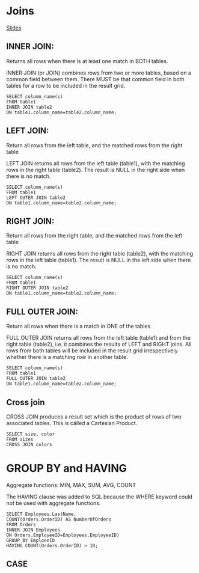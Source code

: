 # Joins

[Slides](https://learningcentral.cf.ac.uk/bbcswebdav/pid-4766720-dt-content-rid-11793832_2/courses/1819-CM6211/Week%203%20-%20Session%206%20-%20%20More%20SQL%20%28JOINS%20CASE%29.pdf)

## INNER JOIN: 

Returns all rows when there is at least one match in BOTH tables.

INNER JOIN (or JOIN) combines rows from two or more tables, based on a common field
between them. There MUST be that common field in both tables for a row to be included in the
result grid.

```
SELECT column_name(s)
FROM table1
INNER JOIN table2
ON table1.column_name=table2.column_name;
```

## LEFT JOIN: 

Return all rows from the left table, and the matched rows from the right table

LEFT JOIN returns all rows from the left table (table1), with the matching rows in the right table
(table2). The result is NULL in the right side when there is no match.

```
SELECT column_name(s)
FROM table1
LEFT OUTER JOIN table2
ON table1.column_name=table2.column_name;
```

## RIGHT JOIN: 

Return all rows from the right table, and the matched rows from the left table

RIGHT JOIN returns all rows from the right table (table2), with the matching rows in the left
table (table1). The result is NULL in the left side when there is no match.

```
SELECT column_name(s)
FROM table1
RIGHT OUTER JOIN table2
ON table1.column_name=table2.column_name;
```

## FULL OUTER JOIN: 

Return all rows when there is a match in ONE of the tables

FULL OUTER JOIN returns all rows from the left table (table1) and from the right table (table2),
i.e. it combines the results of LEFT and RIGHT joins. All rows from both tables will be included in
the result grid irrespectively whether there is a matching row in another table.

```
SELECT column_name(s)
FROM table1
FULL OUTER JOIN table2
ON table1.column_name=table2.column_name;
```

## Cross join

CROSS JOIN produces a result
set which is the product of
rows of two associated tables.
This is called a Cartesian
Product.

```
SELECT size, color
FROM sizes
CROSS JOIN colors
```

# GROUP BY and HAVING

Aggregate functions: MIN, MAX, SUM, AVG, COUNT

The HAVING clause was added to SQL because the WHERE keyword could not be
used with aggregate functions.

```
SELECT Employees.LastName,
COUNT(Orders.OrderID) AS NumberOfOrders
FROM Orders
INNER JOIN Employees
ON Orders.EmployeeID=Employees.EmployeeID)
GROUP BY EmploeeID
HAVING COUNT(Orders.OrderID) > 10;
```

## CASE
